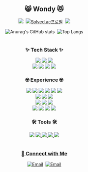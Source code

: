 <div align=center>
<h2>😸 Wondy 😻</h2>

<img src="https://hits.seeyoufarm.com/api/count/incr/badge.svg?url=https%3A%2F%2Fgithub.com%2FWon-dy&count_bg=%23C485C4&title_bg=%23768EB0&icon=github.svg&icon_color=%23EAEAEA&title=GitHub&edge_flat=false"/>&nbsp;
[![Solved.ac프로필](http://mazassumnida.wtf/api/mini/generate_badge?boj=ehddusdl11)](https://solved.ac/ehddusdl11)&nbsp;
<a href="https://wondytyahng.tistory.com/"><img src="https://img.shields.io/badge/Tech Blog-c5e4ed"/></a>

![Anurag's GitHub stats](https://github-readme-stats.vercel.app/api?username=Won-dy&count_private=true&include_all_commits=true&bg_color=0,ffabab,baded4,7ac5d8,b49fda&title_color=fff&text_color=fff&show_icons=true&icon_color=efffa1)&nbsp;
![Top Langs](https://github-readme-stats.vercel.app/api/top-langs/?username=Won-dy&langs_count=10&hide=ShaderLab&exclude_repo=AISpaceWar2065,SpeedRunner&bg_color=0,f7f8ff,edeffc&title_color=6c75c4&layout=compact)
</br></br>

<h3>✨ Tech Stack ✨</h3>
<img src="https://img.shields.io/badge/Spring Boot-6DB33F?style=flat-square&logo=Spring Boot&logoColor=white"/>
<img src="https://img.shields.io/badge/Spring MVC-6DB33F?style=flat-square&logo=Spring MVC&logoColor=white"/>
<img src="https://img.shields.io/badge/Spring Security-6DB33F?style=flat-square&logo=Spring Security&logoColor=white"/></br>
<a href="https://www.java.com/ko/"><img src="https://img.shields.io/badge/JAVA-FF0000?style=flat-square&logo=JAVA&logoColor=white"/></a>
<a href="https://www.mysql.com/"><img src="https://img.shields.io/badge/MySQL-4479A1?style=flat-square&logo=MySQL&logoColor=white"/></a>
<img src="https://img.shields.io/badge/JPA-000000?style=flat-square&logo=JPA&logoColor=white"/>
<img src="https://img.shields.io/badge/IntelliJ IDEA-000000?style=flat-square&logo=IntelliJ IDEA&logoColor=white"/>
</br>

<h3>🤓 Experience 🤓</h3>
<img src="https://img.shields.io/badge/Python-3776AB?style=flat-square&logo=Python&logoColor=white"/>
<img src="https://img.shields.io/badge/-PHP-777BB4?style=flat-square&logo=PHP&logoColor=white"/>
<img src="https://img.shields.io/badge/JSP-000000?style=flat-square&logo=JSP&logoColor=white"/>
<img src="https://img.shields.io/badge/-Thymeleaf-005F0F?style=flat-square&logo=Thymeleaf&logoColor=white"/>
<img src="https://img.shields.io/badge/-C-A8B9CC?style=flat-square&logo=C&logoColor=white"/>
<img src="https://img.shields.io/badge/C%23-680E7F?style=flat-square&logo=Csharp&logoColor=white"/></br>
<img src="https://img.shields.io/badge/-SQLite-003B57?style=flat-square&logo=SQLite&logoColor=white"/>
<img src="https://img.shields.io/badge/-Oracle-F80000?style=flat-square&logo=Oracle&logoColor=white"/>
<img src="https://img.shields.io/badge/Apache Tomcat-F8DC75?style=flat-square&logo=Apache Tomcat&logoColor=black"/></a></br>
<img src="https://img.shields.io/badge/Android-3DDC84?style=flat-square&logo=Android&logoColor=white"/>
<img src="https://img.shields.io/badge/Android Studio-3DDC84?style=flat-square&logo=Android Studio&logoColor=white"/>
<img src="https://img.shields.io/badge/Unity-000000?style=flat-square&logo=Unity&logoColor=white"/></br>
<img src="https://img.shields.io/badge/-React-61DAFB?style=flat-square&logo=React&logoColor=black"/>
<img src="https://img.shields.io/badge/-JavaScript-F7DF1E?style=flat-square&logo=JavaScript&logoColor=black"/>
<img src="https://img.shields.io/badge/-HTML5-E34F26?style=flat-square&logo=HTML5&logoColor=white"/>
<img src="https://img.shields.io/badge/-CSS3-1572B6?style=flat-square&logo=CSS3&logoColor=white"/>

<h3> 🛠 Tools 🛠</h3>
<img src="https://img.shields.io/badge/GitHub-000000?style=flat-square&logo=GitHub&logoColor=white"/></a>
<a href="https://www.postman.com/"><img src="https://img.shields.io/badge/Postman-FF6C37?style=flat-square&logo=Postman&logoColor=white"/>
<a href="https://www.erdcloud.com/"><img src="https://img.shields.io/badge/ERDCloud-9388fb?style=flat-square&logo=ERDCloud&logoColor=white"/>
<img src="https://img.shields.io/badge/-FileZilla-BF0000?style=flat-square&logo=FileZilla&logoColor=white"/>
<img src="https://img.shields.io/badge/Notion-000000?style=flat-square&logo=Notion&logoColor=white"/>
<br/></br>

<h3>💓 Connect with Me </h3>
<a href="mailto:junhfireace@gmail.com"><img alt="Email" src="https://img.shields.io/badge/junhfireace@gmail.com-EA4335?logo=gmail&labelColor=fff"></a>&nbsp;
<a href="mailto:wondyday@naver.com"><img alt="Email" src="https://img.shields.io/badge/wondyday@naver.com-2?logo=naver&labelColor=fff"></a>

</div>
